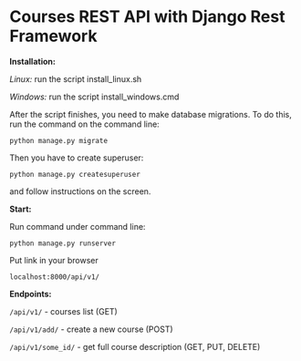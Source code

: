 # Courses REST API with Django Rest Framework

**Installation:**

_Linux:_ run the script install_linux.sh

_Windows:_ run the script install_windows.cmd

After the script finishes, you need to make database migrations.
To do this, run the command on the command line:

`python manage.py migrate`

Then you have to create superuser:

`python manage.py createsuperuser`

and follow instructions on the screen.

**Start:**

Run command under command line:

`python manage.py runserver`

Put link in your browser

`localhost:8000/api/v1/`

**Endpoints:**

`/api/v1/` - courses list (GET)

`/api/v1/add/` - create a new course (POST)

`/api/v1/some_id/` - get full course description (GET, PUT, DELETE)